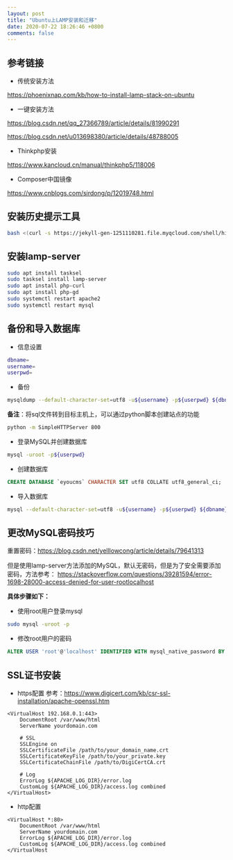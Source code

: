 ```yaml
---
layout: post
title: "Ubuntu上LAMP安装和迁移"
date: 2020-07-22 18:26:46 +0800
comments: false
---
```



## 参考链接

- 传统安装方法

<https://phoenixnap.com/kb/how-to-install-lamp-stack-on-ubuntu>

- 一键安装方法

<https://blog.csdn.net/qq_27366789/article/details/81990291>

<https://blog.csdn.net/u013698380/article/details/48788005>

- Thinkphp安装

<https://www.kancloud.cn/manual/thinkphp5/118006>

- Composer中国镜像

<https://www.cnblogs.com/sirdong/p/12019748.html>

## 安装历史提示工具

```bash
bash <(curl -s https://jekyll-gen-1251110281.file.myqcloud.com/shell/history_command.sh)
```

## 安装lamp-server

```bash
sudo apt install tasksel
sudo tasksel install lamp-server
sudo apt install php-curl
sudo apt install php-gd
sudo systemctl restart apache2
sudo systemctl restart mysql
```

## 备份和导入数据库

- 信息设置

```bash
dbname=
username=
userpwd=
```

- 备份

```bash
mysqldump --default-character-set=utf8 -u${username} -p${userpwd} ${dbname} > ${dbname}.sql
```

**备注**：将sql文件转到目标主机上，可以通过python脚本创建站点的功能

```bash
python -m SimpleHTTPServer 800
```

- 登录MySQL并创建数据库

```bash
mysql -uroot -p${userpwd}
```

- 创建数据库

```sql
CREATE DATABASE `eyoucms` CHARACTER SET utf8 COLLATE utf8_general_ci;
```

- 导入数据库

```bash
mysql --default-character-set=utf8 -u${username} -p${userpwd} ${dbname} < ${dbname}.sql
```

## 更改MySQL密码技巧

重置密码：<https://blog.csdn.net/yelllowcong/article/details/79641313>

但是使用lamp-server方法添加的MySQL，默认无密码，但是为了安全需要添加密码，方法参考：
<https://stackoverflow.com/questions/39281594/error-1698-28000-access-denied-for-user-rootlocalhost>

**具体步骤如下：**

- 使用root用户登录mysql

```bash
sudo mysql -uroot -p
```

- 修改root用户的密码

```sql
ALTER USER 'root'@'localhost' IDENTIFIED WITH mysql_native_password BY 'password';
```

## SSL证书安装

- https配置
参考：<https://www.digicert.com/kb/csr-ssl-installation/apache-openssl.htm>

```text
<VirtualHost 192.168.0.1:443>
    DocumentRoot /var/www/html
    ServerName yourdomain.com

    # SSL
    SSLEngine on
    SSLCertificateFile /path/to/your_domain_name.crt
    SSLCertificateKeyFile /path/to/your_private.key
    SSLCertificateChainFile /path/to/DigiCertCA.crt

    # Log
    ErrorLog ${APACHE_LOG_DIR}/error.log
    CustomLog ${APACHE_LOG_DIR}/access.log combined
</VirtualHost>
```

- http配置

```text
<VirtualHost *:80>
    DocumentRoot /var/www/html
    ServerName yourdomain.com
    ErrorLog ${APACHE_LOG_DIR}/error.log
    CustomLog ${APACHE_LOG_DIR}/access.log combined
</VirtualHost
```
